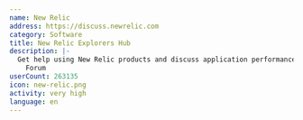 ```yaml
---
name: New Relic
address: https://discuss.newrelic.com
category: Software
title: New Relic Explorers Hub
description: |-
  Get help using New Relic products and discuss application performance in our Community
    Forum
userCount: 263135
icon: new-relic.png
activity: very high
language: en
---
```

